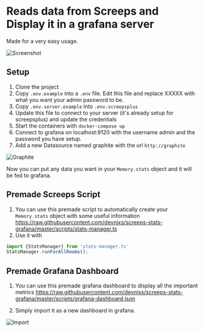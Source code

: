 # Reads data from Screeps and Display it in a grafana server
Made for a very easy usage.

![Screenshot](https://i.imgur.com/37MNA0o.png "Screenshot")

## Setup

1. Clone the project
2. Copy `.env.example` into a `.env` file. Edit this file and replace XXXXX with what you want your admin password to be.
3. Copy `.env.server.example` into `.env.screepsplus`
4. Update this file to connect to your server (it's already setup for screepsplus) and update the credentials
5. Start the containers with `docker-compose up`
6. Connect to grafana on localhost:9120 with the username admin and the password you have setup.
7. Add a new Datasource named graphite with the url `http://graphite`

![Graphite](https://i.imgur.com/0G4qdC7.png)

Now you can put any data you want in your `Memory.stats` object and it will be fed to grafana.

## Premade Screeps Script

1. You can use this premade script to automatically create your `Memory.stats` object with some useful information
https://raw.githubusercontent.com/devnixs/screeps-stats-grafana/master/scripts/stats-manager.ts
2. Use it with 
```typescript
import {StatsManager} from 'stats-manager.ts'
StatsManager.runForAllRooms();
```

## Premade Grafana Dashboard

1. You can use this premade grafana dashboard to display all the important metrics
https://raw.githubusercontent.com/devnixs/screeps-stats-grafana/master/scripts/grafana-dashboard.json

2. Simply import it as a new dashboard in grafana.

![Import](https://i.imgur.com/qDQs3ew.png)

